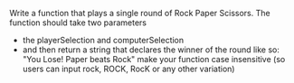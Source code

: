 Write a function that plays a single round of Rock Paper Scissors. 
The function should take two parameters 
- the playerSelection and computerSelection 
- and then return a string that declares the winner of the round like so:
 "You Lose! Paper beats Rock"
make your function case insensitive 
(so users can input rock, ROCK, RocK or any other variation)